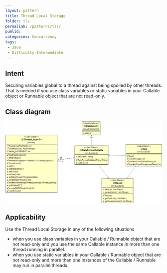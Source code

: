 ```yaml
---
layout: pattern
title: Thread Local Storage
folder: tls
permalink: /patterns/tls/
pumlid: 
categories: Concurrency
tags:
 - Java
 - Difficulty-Intermediate
---
```


## Intent
Securing variables global to a thread against being spoiled by other threads. That is needed if you use class variables or static variables in your Callable object or Runnable object that are not read-only.

## Class diagram
![alt text](./etc/tls.png "Thread Local Storage")

## Applicability
Use the Thread Local Storage in any of the following situations

* when you use class variables in your Callable / Runnable object that are not read-only and you use the same Callable instance in more than one thread running in parallel.
* when you use static variables in your Callable / Runnable object that are not read-only and more than one instances of the Callable / Runnable may run in parallel threads.
